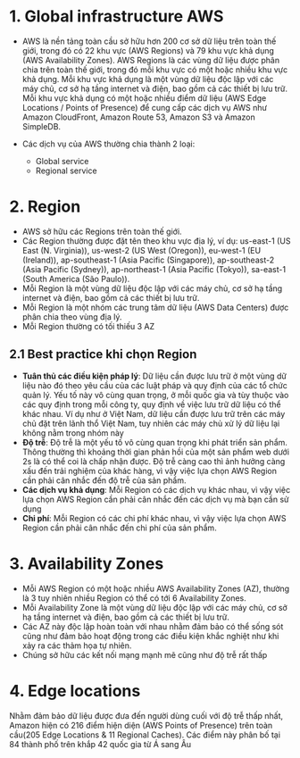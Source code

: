 # 1. Global infrastructure AWS
- AWS là nền tảng toàn cầu sở hữu hơn 200 cơ sở dữ liệu trên toàn thế giới, trong đó có 22 khu vực (AWS Regions) và 79 khu vực khả dụng (AWS Availability Zones). AWS Regions là các vùng dữ liệu được phân chia trên toàn thế giới, trong đó mỗi khu vực có một hoặc nhiều khu vực khả dụng. Mỗi khu vực khả dụng là một vùng dữ liệu độc lập với các máy chủ, cơ sở hạ tầng internet và điện, bao gồm cả các thiết bị lưu trữ. Mỗi khu vực khả dụng có một hoặc nhiều điểm dữ liệu (AWS Edge Locations / Points of Presence) để cung cấp các dịch vụ AWS như Amazon CloudFront, Amazon Route 53, Amazon S3 và Amazon SimpleDB.

- Các dịch vụ của AWS thường chia thành 2 loại:
    * Global service
    * Regional service

# 2. Region
- AWS sở hữu các Regions trên toàn thế giới.
- Các Region thường được đặt tên theo khu vực địa lý, ví dụ: us-east-1 (US East (N. Virginia)), us-west-2 (US West (Oregon)), eu-west-1 (EU (Ireland)), ap-southeast-1 (Asia Pacific (Singapore)), ap-southeast-2 (Asia Pacific (Sydney)), ap-northeast-1 (Asia Pacific (Tokyo)), sa-east-1 (South America (São Paulo)).
- Mỗi Region là một vùng dữ liệu độc lập với các máy chủ, cơ sở hạ tầng internet và điện, bao gồm cả các thiết bị lưu trữ.
- Mỗi Region là một nhóm các trung tâm dữ liệu (AWS Data Centers) được phân chia theo vùng địa lý.
- Mỗi Region thường có tối thiếu 3 AZ


## 2.1 Best practice khi chọn Region
- **Tuân thủ các điều kiện pháp lý**: Dữ liệu cần được lưu trữ ở một vùng dữ liệu nào đó theo yêu cầu của các luật pháp và quy định của các tổ chức quản lý. Yếu tố này vô cùng quan trọng, ở mỗi quốc gia và tùy thuộc vào các quy định trong mỗi công ty, quy định về việc lưu trữ dữ liệu có thể khác nhau. Ví dụ như ở Việt Nam, dữ liệu cần được lưu trữ trên các máy chủ đặt trên lãnh thổ Việt Nam, tuy nhiên các máy chủ xử lý dữ liệu lại không nằm trong nhóm này
- **Độ trễ**: Độ trễ là một yếu tố vô cùng quan trọng khi phát triển sản phẩm. Thông thường thì khoảng thời gian phản hồi của một sản phẩm web dưới 2s là có thể coi là chấp nhận được. Độ trễ càng cao thì ảnh hưởng càng xấu đến trải nghiệm của khác hàng, vì vậy việc lựa chọn AWS Region cần phải cân nhắc đến độ trễ của sản phẩm.
- **Các dịch vụ khả dụng**: Mỗi Region có các dịch vụ khác nhau, vì vậy việc lựa chọn AWS Region cần phải cân nhắc đến các dịch vụ mà bạn cần sử dụng
- **Chi phí**: Mỗi Region có các chi phí khác nhau, vì vậy việc lựa chọn AWS Region cần phải cân nhắc đến chi phí của sản phẩm.
# 3. Availability Zones
- Mỗi AWS Region có một hoặc nhiều AWS Availability Zones (AZ), thường là 3 tuy nhiên nhiều Region có thể có tới 6 Availability Zones.
- Mỗi Availability Zone là một vùng dữ liệu độc lập với các máy chủ, cơ sở hạ tầng internet và điện, bao gồm cả các thiết bị lưu trữ.
- Các AZ này độc lập hoàn toàn với nhau nhằm đảm bảo có thể sống sót cũng như đảm bảo hoạt động trong các điều kiện khắc nghiệt như khi xảy ra các thảm họa tự nhiên.
- Chúng sở hữu các kết nối mạng mạnh mẽ cũng như độ trễ rất thấp

# 4. Edge locations
Nhằm đảm bảo dữ liệu được đưa đến người dùng cuối với độ trễ thấp nhất, Amazon hiện có 216 điểm hiện diện (AWS Points of Presence) trên toàn cầu(205 Edge Locations & 11 Regional Caches). Các điểm này phân bố tại 84 thành phố trên khắp 42 quốc gia từ Á sang Âu

